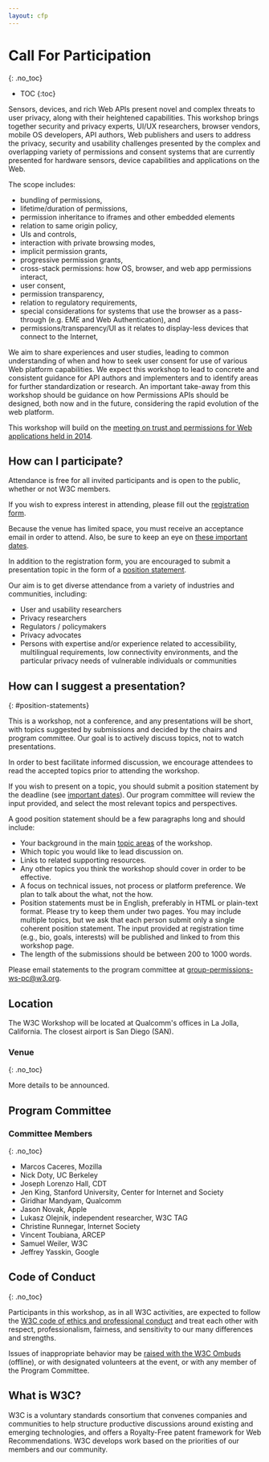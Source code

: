 ```yaml
---
layout: cfp
---
```


# Call For Participation
{: .no_toc}

* TOC
{:toc}

Sensors, devices, and rich Web APIs present novel and complex threats to user privacy, along with their heightened capabilities.  This workshop brings together security and privacy experts, UI/UX researchers, browser vendors, mobile OS developers, API authors, Web publishers and users to address the privacy, security and usability challenges presented by the complex and overlapping variety of permissions and consent systems that are currently presented for hardware sensors, device capabilities and applications on the Web.

The scope includes:

* bundling of permissions,
* lifetime/duration of permissions,
* permission inheritance to iframes and other embedded elements
* relation to same origin policy,
* UIs and controls,
* interaction with private browsing modes,
* implicit permission grants,
* progressive permission grants,
* cross-stack permissions: how OS, browser, and web app permissions interact,
* user consent,
* permission transparency,
* relation to regulatory requirements,
* special considerations for systems that use the browser as a pass-through (e.g. EME and Web Authentication), and
* permissions/transparency/UI as it relates to display-less devices that connect to the Internet,

We aim to share experiences and user studies, leading to common understanding of when and how to seek user consent for use of various Web platform capabilities. We expect this workshop to lead to concrete and consistent guidance for API authors and implementers and to identify areas for further standardization or research. An important take-away from this workshop should be guidance on how Permissions APIs should be designed, both now and in the future, considering the rapid evolution of the web platform.

This workshop will build on the [meeting on trust and permissions for Web applications held in 2014](https://www.w3.org/2014/07/permissions/).

## How can I participate?

Attendance is free for all invited participants and is open to the public, whether or not W3C members.

If you wish to express interest in attending, please fill out the [registration form](https://www.w3.org/2002/09/wbs/1/permissions2018/).

Because the venue has limited space, you must receive an acceptance email in order to attend. Also, be sure to keep an eye on [these important dates](#dates).

In addition to the registration form, you are encouraged to submit a presentation topic in the form of a [position statement](#position-statements).

Our aim is to get diverse attendance from a variety of industries and communities, including:

* User and usability researchers
* Privacy researchers
* Regulators / policymakers
* Privacy advocates
* Persons with expertise and/or experience related to accessibility, multilingual requirements, low connectivity environments, and the particular privacy needs of vulnerable individuals or communities

## How can I suggest a presentation?
{: #position-statements}

This is a workshop, not a conference, and any presentations will be short, with topics suggested by submissions and decided by the chairs and program committee. Our goal is to actively discuss topics, not to watch presentations.

In order to best facilitate informed discussion, we encourage attendees to read the accepted topics prior to attending the workshop.

If you wish to present on a topic, you should submit a position statement by the deadline (see [important dates](#dates)). Our program committee will review the input provided, and select the most relevant topics and perspectives.

A good position statement should be a few paragraphs long and should include:

* Your background in the main [topic areas](#topics) of the workshop.
* Which topic you would like to lead discussion on.
* Links to related supporting resources.
* Any other topics you think the workshop should cover in order to be effective.
* A focus on technical issues, not process or platform preference. We plan to talk about the what, not the how.
* Position statements must be in English, preferably in HTML or plain-text format. Please try to keep them under two pages. You may include multiple topics, but we ask that each person submit only a single coherent position statement. The input provided at registration time (e.g., bio, goals, interests) will be published and linked to from this workshop page.
* The length of the submissions should be between 200 to 1000 words.

Please email statements to the program committee at group-permissions-ws-pc@w3.org.

## Location

The W3C Workshop will be located at Qualcomm's offices in La Jolla, California.  The closest airport is San Diego (SAN).

### Venue
{: .no_toc}

More details to be announced.

## Program Committee

### Committee Members
{: .no_toc}

* Marcos Caceres, Mozilla
* Nick Doty, UC Berkeley
* Joseph Lorenzo Hall, CDT
* Jen King, Stanford University, Center for Internet and Society
* Giridhar Mandyam, Qualcomm
* Jason Novak, Apple
* Lukasz Olejnik, independent researcher, W3C TAG
* Christine Runnegar, Internet Society
* Vincent Toubiana, ARCEP
* Samuel Weiler, W3C 
* Jeffrey Yasskin, Google 

## Code of Conduct
{: .no_toc}

Participants in this workshop, as in all W3C activities, are expected to follow the [W3C code of ethics and professional conduct](https://www.w3.org/Consortium/cepc/) and treat each other with respect, professionalism, fairness, and sensitivity to our many differences and strengths.

Issues of inappropriate behavior may be [raised with the W3C Ombuds](https://www.w3.org/Consortium/pwe/#Procedures) (offline), or with designated volunteers at the event, or with any member of the Program Committee.

## What is W3C?

W3C is a voluntary standards consortium that convenes companies and communities to help structure productive discussions around existing and emerging technologies, and offers a Royalty-Free patent framework for Web Recommendations. W3C develops work based on the priorities of our members and our community.
